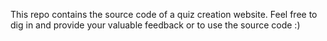 This repo contains the source code of a quiz creation
website. Feel free to dig in and provide your valuable feedback
or to use the source code :)
